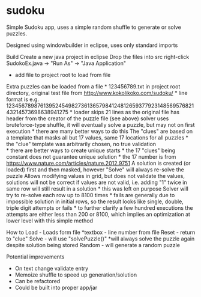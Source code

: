 # sudoku
Simple Sudoku app, uses a simple random shuffle to generate or solve puzzles.

Designed using windowbuilder in eclipse, uses only standard imports

Build
  Create a new java project in eclipse
  Drop the files into src
  right-click SudokoEx.java -> "Run As" -> "Java Application"
  * add file to project root to load from file

Extra
  puzzles can be loaded from a file
    * 123456789.txt in project root directory, original test file from http://www.kokolikoko.com/sudoku/
    * line format is e.g. 123456789876139524549827361365798412481265937792314856957682143214573698638941275
    * loader skips 21 lines as the original file has header from the creator of the puzzle file (see above)
  solver uses bruteforce-type shuffle, it will eventually solve a puzzle, but may not on first execution
    * there are many better ways to do this
  The "clues" are based on a template that masks all but 17 values, same 17 locations for all puzzles
    * the "clue" template was arbitrarily chosen, no true validation  
    * there are better ways to create unique starts
    * the 17 "clues" being constant does not guarantee unique solution
    * the 17 number is from https://www.nature.com/articles/nature.2012.9751
  A solution is created (or loaded) first and then masked, however "Solve" will always re-solve the puzzle
  Allows modifying values in grid, but does not validate the values, solutions will not be correct if values are not valid, i.e. adding "1" twice in same row will still result in a solution
    * this was left on purpose
  Solver will try to re-solve each row up to 8100 times
    * fails are generally due to impossible solution in initial rows, so the result looks like single, double, triple digit attempts or fails
    * to further clarify a few hundred executions the attempts are either less than 200 or 8100, which implies an optimization at lower level with this simple method

How to
  Load - Loads form file 
    *textbox - line number from file
  Reset - return to "clue" 
  Solve - will use "solvePuzzle()" *will always solve the puzzle again despite solution being stored
  Random - will generate a random puzzle 

Potential improvements
  * On text change validate entry
  * Memoize shuffle to speed up generation/solution
  * Can be refactored
  * Could be built into proper app/jar

